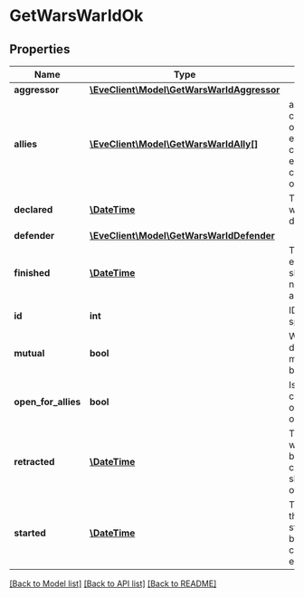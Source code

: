 # GetWarsWarIdOk

## Properties
Name | Type | Description | Notes
------------ | ------------- | ------------- | -------------
**aggressor** | [**\EveClient\Model\GetWarsWarIdAggressor**](GetWarsWarIdAggressor.md) |  | 
**allies** | [**\EveClient\Model\GetWarsWarIdAlly[]**](GetWarsWarIdAlly.md) | allied corporations or alliances, each object contains either corporation_id or alliance_id | [optional] 
**declared** | [**\DateTime**](\DateTime.md) | Time that the war was declared | 
**defender** | [**\EveClient\Model\GetWarsWarIdDefender**](GetWarsWarIdDefender.md) |  | 
**finished** | [**\DateTime**](\DateTime.md) | Time the war ended and shooting was no longer allowed | [optional] 
**id** | **int** | ID of the specified war | 
**mutual** | **bool** | Was the war declared mutual by both parties | 
**open_for_allies** | **bool** | Is the war currently open for allies or not | 
**retracted** | [**\DateTime**](\DateTime.md) | Time the war was retracted but both sides could still shoot each other | [optional] 
**started** | [**\DateTime**](\DateTime.md) | Time when the war started and both sides could shoot each other | [optional] 

[[Back to Model list]](../README.md#documentation-for-models) [[Back to API list]](../README.md#documentation-for-api-endpoints) [[Back to README]](../README.md)


